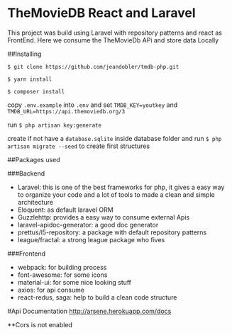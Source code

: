 # TheMovieDB React and Laravel

This project was build using Laravel with repository patterns and react as FrontEnd. Here we consume the TheMovieDb APi and store data Locally


##Installing

`$ git clone https://github.com/jeandobler/tmdb-php.git`

`$ yarn install`

`$ composer install`

copy `.env.example` into `.env` and set `TMDB_KEY=youtkey` and `TMDB_URL=https://api.themoviedb.org/3` 
 
run `$ php artisan key:generate`

create if not have a `database.sqlite` inside database folder and run `$ php artisan migrate --seed` to create first structures

##Packages used

###Backend
- Laravel: this is one of the best frameworks for php, it gives a easy way to organize your code and a lot of tools to made a clean and simple architecture
- Eloquent: as default laravel ORM
- Guzzlehttp: provides a easy way to consume external Apis
- laravel-apidoc-generator: a good doc generator
- prettus/l5-repository: a package with default repository patterns     
- league/fractal: a strong league package who fives 

###Frontend
- webpack: for building process
- font-awesome: for some icons
- material-ui: for some nice looking stuff
- axios: for api consume
- react-redus, saga: help to build a clean code structure


#Api Documentation
http://arsene.herokuapp.com/docs

**Cors is not enabled